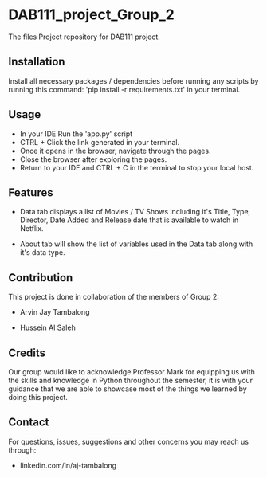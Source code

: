 # DAB111_project_Group_2
The files Project repository for DAB111 project.

## Installation

Install all necessary packages / dependencies before running any scripts by running this command: 'pip install -r requirements.txt' in your terminal.


## Usage

- In your IDE Run the 'app.py' script 
- CTRL + Click the link generated in your terminal.
- Once it opens in the browser, navigate through the pages.
- Close the browser after exploring the pages.
- Return to your IDE and CTRL + C in the terminal to stop your local host.

## Features

- Data tab displays a list of Movies / TV Shows including it's Title, Type, Director, Date Added and Release date that is available to watch in Netflix.

- About tab will show the list of variables used in the Data tab along with it's data type.

## Contribution

This project is done in collaboration of the members of Group 2:

- Arvin Jay Tambalong

- Hussein Al Saleh


## Credits

Our group would like to acknowledge Professor Mark for equipping us with the skills and knowledge in Python throughout the semester, it is with your guidance that we are able to showcase most of the things we learned by doing this project. 

## Contact

For questions, issues, suggestions and other concerns you may reach us through:

-  linkedin.com/in/aj-tambalong 


